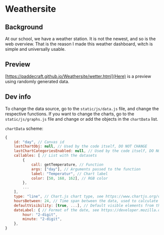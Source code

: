 # Weathersite

## Background
At our school, we have a weather station.
It is not the newest, and so is the web overview.
That is the reason I made this weather dashboard,
witch is simple and universally usable.

## Preview
[https://paddecraft.github.io/Weathersite/wetter.html](Here) is a preview using randomly generated data.

## Dev info
To change the data source, go to the `static/js/data.js` file,
and change the respective functions. If you want to change
the charts, go to the `static/js/graphs.js` file and change or
add the objects in the `chartData` list.

`chartData` scheme:
```js
{
    id: "day", // Canvas id
    lastChartObj: null, // Used by the code itself, DO NOT CHANGE
    lastChartCategoriesEnabled: null, // Used by the code itself, DO NOT CHANGE
    callables: [ // List with the datasets
        {
            call: getTemperature, // Function
            args: ["day"], // Arguments passed to the function
            label: "Temperatur", // Chart label
            color: [50, 168, 162], // RGB color
        },
        ...
    ],
    type: "line", // Chart.js chart type, see https://www.chartjs.org/docs/3.8.2/charts/
    hoursBetween: 24, // Time span between the data, used to calculate the date and time
    defaultVisibility: [true, ...], // Default visible elements from the 'callables' list.
    dateLabel: { // Format of the date, see https://developer.mozilla.org/en-US/docs/Web/JavaScript/Reference/Global_Objects/Date/toLocaleDateString#parameters
        hour: "2-digit",
        minute: "2-digit",
    },
}
```
